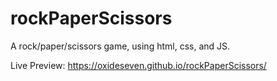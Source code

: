 # rockPaperScissors
A rock/paper/scissors game, using html, css, and JS.

Live Preview: https://oxideseven.github.io/rockPaperScissors/
